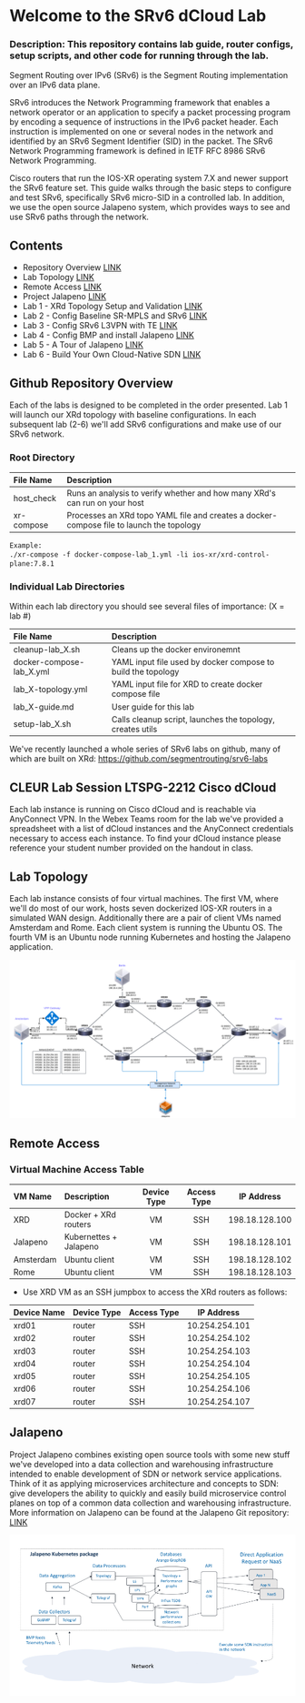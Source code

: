# Welcome to the SRv6 dCloud Lab

### Description: This repository contains lab guide, router configs, setup scripts, and other code for running through the lab.

Segment Routing over IPv6 (SRv6) is the Segment Routing implementation over an IPv6 data plane.

SRv6 introduces the Network Programming framework that enables a network operator or an application to specify a packet processing program by encoding a sequence of instructions in the IPv6 packet header. Each instruction is implemented on one or several nodes in the network and identified by an SRv6 Segment Identifier (SID) in the packet. The SRv6 Network Programming framework is defined in IETF RFC 8986 SRv6 Network Programming.

Cisco routers that run the IOS-XR operating system 7.X and newer support the SRv6 feature set. This guide walks through the basic steps to configure and test SRv6, specifically SRv6 micro-SID in a controlled lab. In addition, we use the open source Jalapeno system, which provides ways to see and use SRv6 paths through the network.


## Contents
* Repository Overview [LINK](#github-repository-overview)
* Lab Topology [LINK](#lab-topology)
* Remote Access [LINK](#remote-access)
* Project Jalapeno [LINK](#jalapeno)
* Lab 1 - XRd Topology Setup and Validation [LINK](/lab_1/lab_1-guide.md)
* Lab 2 - Config Baseline SR-MPLS and SRv6 [LINK](/lab_2/lab_2-guide.md)
* Lab 3 - Config SRv6 L3VPN with TE [LINK](/lab_3/lab_3-guide.md)
* Lab 4 - Config BMP and install Jalapeno [LINK](/lab_4/lab_4-guide.md)
* Lab 5 - A Tour of Jalapeno [LINK](/lab_5/lab_5-guide.md)
* Lab 6 - Build Your Own Cloud-Native SDN [LINK](/lab_6/lab_6-guide.md)


## Github Repository Overview
Each of the labs is designed to be completed in the order presented. Lab 1 will launch our XRd topology with baseline configurations. In each subsequent lab (2-6) we'll add SRv6 configurations and make use of our SRv6 network.

### Root Directory

| File Name     | Description                                                                             |
|:--------------|:----------------------------------------------------------------------------------------|
| host_check    | Runs an analysis to verify whether and how many XRd's can run on your host              |
| xr-compose    | Processes an XRd topo YAML file and creates a docker-compose file to launch the topology|

```
Example:
./xr-compose -f docker-compose-lab_1.yml -li ios-xr/xrd-control-plane:7.8.1
```

### Individual Lab Directories
Within each lab directory you should see several files of importance:
(X = lab #)

| File Name                | Description                                                  |
|:-------------------------|:-------------------------------------------------------------|
| cleanup-lab_X.sh         | Cleans up the docker environemnt                             |
| docker-compose-lab_X.yml | YAML input file used by docker compose to build the topology |
| lab_X-topology.yml       | YAML input file for XRD to create docker compose file        |
| lab_X-guide.md           | User guide for this lab                                      |
| setup-lab_X.sh           | Calls cleanup script, launches the topology, creates utils   | 


We've recently launched a whole series of SRv6 labs on github, many of which are built on XRd:
https://github.com/segmentrouting/srv6-labs

## CLEUR Lab Session LTSPG-2212 Cisco dCloud

Each lab instance is running on Cisco dCloud and is reachable via AnyConnect VPN. In the Webex Teams room for the lab we've provided a spreadsheet with a list of dCloud instances and the AnyConnect credentials necessary to access each instance. To find your dCloud instance please reference your student number provided on the handout in class.

## Lab Topology

Each lab instance consists of four virtual machines. The first VM, where we'll do most of our work, hosts seven dockerized IOS-XR routers in a simulated WAN design. Additionally there are a pair of client VMs named Amsterdam and Rome. Each client system is running the Ubuntu OS. The fourth VM is an Ubuntu node running Kubernetes and hosting the Jalapeno application.

![Lab Topology](/topo_drawings/overview-topology-large.png)

## Remote Access


### Virtual Machine Access Table
| VM Name        | Description              | Device Type | Access Type |   IP Address    |
|:---------------|:-------------------------|:-----------:|:-----------:|:---------------:|
| XRD            | Docker + XRd routers     | VM          | SSH         | 198.18.128.100  |
| Jalapeno       | Kubernettes + Jalapeno   | VM          | SSH         | 198.18.128.101  |
| Amsterdam      | Ubuntu client            | VM          | SSH         | 198.18.128.102  |
| Rome           | Ubuntu client            | VM          | SSH         | 198.18.128.103  |


* Use XRD VM as an SSH jumpbox to access the XRd routers as follows:

| Device Name    | Device Type | Access Type |   IP Address    |                                           
|:---------------|:------------|:------------|:---------------:|                          
| xrd01          | router      | SSH         | 10.254.254.101  |
| xrd02          | router      | SSH         | 10.254.254.102  |
| xrd03          | router      | SSH         | 10.254.254.103  |
| xrd04          | router      | SSH         | 10.254.254.104  |
| xrd05          | router      | SSH         | 10.254.254.105  |
| xrd06          | router      | SSH         | 10.254.254.106  |
| xrd07          | router      | SSH         | 10.254.254.107  |

## Jalapeno

Project Jalapeno combines existing open source tools with some new stuff we've developed into a data collection and warehousing infrastructure intended to enable development of SDN or network service applications. Think of it as applying microservices architecture and concepts to SDN: give developers the ability to quickly and easily build microservice control planes on top of a common data collection and warehousing infrastructure. More information on Jalapeno can be found at the Jalapeno Git repository: [LINK](https://github.com/cisco-open/jalapeno/blob/main/README.md)

![jalapeno_architecture](https://github.com/cisco-open/jalapeno/blob/main/docs/diagrams/jalapeno_architecture.png)

